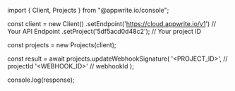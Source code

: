 import { Client, Projects } from "@appwrite.io/console";

const client = new Client()
    .setEndpoint('https://cloud.appwrite.io/v1') // Your API Endpoint
    .setProject('5df5acd0d48c2'); // Your project ID

const projects = new Projects(client);

const result = await projects.updateWebhookSignature(
    '<PROJECT_ID>', // projectId
    '<WEBHOOK_ID>' // webhookId
);

console.log(response);
